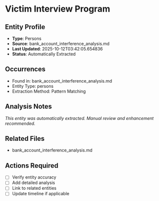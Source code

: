 # Victim Interview Program

## Entity Profile
- **Type**: Persons
- **Source**: bank_account_interference_analysis.md
- **Last Updated**: 2025-10-12T03:42:05.654836
- **Status**: Automatically Extracted

## Occurrences
- Found in: bank_account_interference_analysis.md
- Entity Type: persons
- Extraction Method: Pattern Matching

## Analysis Notes
*This entity was automatically extracted. Manual review and enhancement recommended.*

## Related Files
- bank_account_interference_analysis.md

## Actions Required
- [ ] Verify entity accuracy
- [ ] Add detailed analysis
- [ ] Link to related entities
- [ ] Update timeline if applicable
